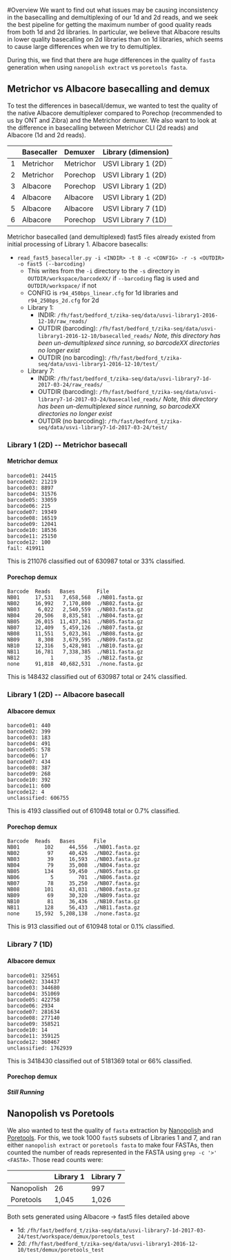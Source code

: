 #Overview
We want to find out what issues may be causing inconsistency in the basecalling and demultiplexing of our 1d and 2d reads, and we seek the best pipeline for getting the maximum number of good quality reads from both 1d and 2d libraries. In particular, we believe that Albacore results in lower quality basecalling on 2d libraries than on 1d libraries, which seems to cause large differences when we try to demultiplex.

During this, we find that there are huge differences in the quality of `fasta` generation when using `nanopolish extract` vs `poretools fasta`.

## Metrichor vs Albacore basecalling and demux
To test the differences in basecall/demux, we wanted to test the quality of the native Albacore demultiplexer compared to Porechop (recommended to us by ONT and Zibra) and the Metrichor demuxer. We also want to look at the difference in basecalling between Metrichor CLI (2d reads) and Albacore (1d and 2d reads).

| | Basecaller | Demuxer | Library (dimension) |
|-|:-----------|:--------|:--------------------|
|1| Metrichor | Metrichor | USVI Library 1 (2D) |
|2| Metrichor | Porechop | USVI Library 1 (2D) |
|3| Albacore | Porechop | USVI Library 1 (2D) |
|4| Albacore | Albacore | USVI Library 1 (2D) |
|5| Albacore | Albacore | USVI Library 7 (1D) |
|6| Albacore | Porechop | USVI Library 7 (1D) |

Metrichor basecalled (and demultiplexed) fast5 files already existed from initial processing of Library 1.
Albacore basecalls:
- `read_fast5_basecaller.py -i <INDIR> -t 8 -c <CONFIG> -r -s <OUTDIR> -o fast5 (--barcoding)`
  - This writes from the `-i` directory to the `-s` directory in `OUTDIR/workspace/barcodeXX/` if `--barcoding` flag is used and `OUTDIR/workspace/` if not
  - CONFIG is `r94_450bps_linear.cfg` for 1d libraries and `r94_250bps_2d.cfg` for 2d
  - Library 1:
    - INDIR: `/fh/fast/bedford_t/zika-seq/data/usvi-library1-2016-12-10/raw_reads/`
    - OUTDIR (barcoding): `/fh/fast/bedford_t/zika-seq/data/usvi-library1-2016-12-10/basecalled_reads/` _Note, this directory has been un-demultiplexed since running, so barcodeXX directories no longer exist_
    - OUTDIR (no barcoding): `/fh/fast/bedford_t/zika-seq/data/usvi-library1-2016-12-10/test/`
  - Library 7:
    - INDIR: `/fh/fast/bedford_t/zika-seq/data/usvi-library7-1d-2017-03-24/raw_reads/`
    - OUTDIR (barcoding): `/fh/fast/bedford_t/zika-seq/data/usvi-library7-1d-2017-03-24/basecalled_reads/` _Note, this directory has been un-demultiplexed since running, so barcodeXX directories no longer exist_
    - OUTDIR (no barcoding): `/fh/fast/bedford_t/zika-seq/data/usvi-library7-1d-2017-03-24/test/`

### Library 1 (2D) -- Metrichor basecall
#### Metrichor demux
```
barcode01: 24415
barcode02: 21219
barcode03: 8897
barcode04: 31576
barcode05: 33059
barcode06: 215
barcode07: 19349
barcode08: 16519
barcode09: 12041
barcode10: 18536
barcode11: 25150
barcode12: 100
fail: 419911
```
This is 211076 classified out of 630987 total or 33% classified.
#### Porechop demux
```
Barcode  Reads   Bases       File           
NB01     17,531   7,658,568  ./NB01.fasta.gz
NB02     16,992   7,170,800  ./NB02.fasta.gz
NB03      6,022   2,540,559  ./NB03.fasta.gz
NB04     20,506   8,835,581  ./NB04.fasta.gz
NB05     26,015  11,437,361  ./NB05.fasta.gz
NB07     12,409   5,459,126  ./NB07.fasta.gz
NB08     11,551   5,023,361  ./NB08.fasta.gz
NB09      8,308   3,679,595  ./NB09.fasta.gz
NB10     12,316   5,428,981  ./NB10.fasta.gz
NB11     16,781   7,338,385  ./NB11.fasta.gz
NB12          1          35  ./NB12.fasta.gz
none     91,818  40,682,531  ./none.fasta.gz
```
This is 148432 classified out of 630987 total or 24% classified.
### Library 1 (2D) -- Albacore basecall
#### Albacore demux
```
barcode01: 440
barcode02: 399
barcode03: 183
barcode04: 491
barcode05: 578
barcode06: 17
barcode07: 434
barcode08: 387
barcode09: 268
barcode10: 392
barcode11: 600
barcode12: 4
unclassified: 606755
```
This is 4193 classified out of 610948 total or 0.7% classified.
#### Porechop demux
```
Barcode  Reads   Bases      File           
NB01        102     44,556  ./NB01.fasta.gz
NB02         97     40,426  ./NB02.fasta.gz
NB03         39     16,593  ./NB03.fasta.gz
NB04         79     35,008  ./NB04.fasta.gz
NB05        134     59,450  ./NB05.fasta.gz
NB06          5        701  ./NB06.fasta.gz
NB07         78     35,250  ./NB07.fasta.gz
NB08        101     43,031  ./NB08.fasta.gz
NB09         69     30,320  ./NB09.fasta.gz
NB10         81     36,436  ./NB10.fasta.gz
NB11        128     56,433  ./NB11.fasta.gz
none     15,592  5,208,138  ./none.fasta.gz
```
This is 913 classified out of 610948 total or 0.1% classified.
### Library 7 (1D)
#### Albacore demux
```
barcode01: 325651
barcode02: 334437
barcode03: 344680
barcode04: 351069
barcode05: 422758
barcode06: 2934
barcode07: 281634
barcode08: 277140
barcode09: 358521
barcode10: 14
barcode11: 359125
barcode12: 360467
unclassified: 1762939
```
This is 3418430 classified out of 5181369 total or 66% classified.
#### Porechop demux
**_Still Running_**

## Nanopolish vs Poretools
We also wanted to test the quality of `fasta` extraction by [Nanopolish](https://github.com/jts/nanopolish) and [Poretools](https://github.com/arq5x/poretools). For this, we took 1000 `fast5` subsets of Libraries 1 and 7, and ran either `nanopolish extract` or `poretools fasta` to make four FASTAs, then counted the number of reads represented in the FASTA using `grep -c '>' <FASTA>`. Those read counts were:

| | Library 1 | Library 7 |
|-|-----------|-----------|
| Nanopolish | 26 | 997 |
| Poretools | 1,045 | 1,026 |

Both sets generated using Albacore -> fast5 files detailed above
* 1d: `/fh/fast/bedford_t/zika-seq/data/usvi-library7-1d-2017-03-24/test/workspace/demux/poretools_test`
* 2d: `/fh/fast/bedford_t/zika-seq/data/usvi-library1-2016-12-10/test/demux/poretools_test`
